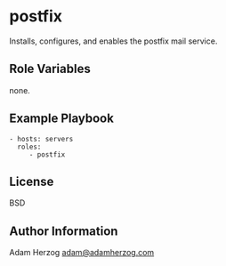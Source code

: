 postfix
=======

Installs, configures, and enables the postfix mail service.

Role Variables
--------------

none.

Example Playbook
----------------

    - hosts: servers
      roles:
         - postfix

License
-------

BSD

Author Information
------------------

Adam Herzog <adam@adamherzog.com>
